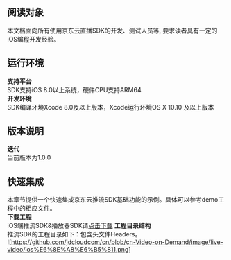 ## 阅读对象
本文档面向所有使用京东云直播SDK的开发、测试人员等, 要求读者具有一定的iOS编程开发经验。
## 运行环境
**支持平台**  
SDK支持iOS 8.0以上系统，硬件CPU支持ARM64  
**开发环境**  
SDK编译环境Xcode 8.0及以上版本，Xcode运行环境OS X 10.10 及以上版本  
## 版本说明  
**迭代**  
当前版本为1.0.0    

## 快速集成  
本章节提供一个快速集成京东云推流SDK基础功能的示例。具体可以参考demo工程中的相应文件。  
**下载工程**   
iOS端推流SDK&播放器SDK请<a href="https://sdk-publish.oss.cn-north-1.jcloudcs.com/sdk/jdcloud_streamer_ios.zip">点击下载</a>
**工程目录结构**  
推流SDK的工程目录如下：包含头文件Headers。  
![https://github.com/jdcloudcom/cn/blob/cn-Video-on-Demand/image/live-video/ios%E6%8E%A8%E6%B5%811.png]

